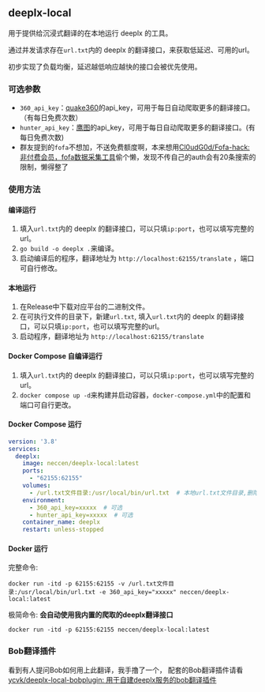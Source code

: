 ## deeplx-local

用于提供给沉浸式翻译的在本地运行 deeplx 的工具。

通过并发请求存在`url.txt`内的 deeplx 的翻译接口，来获取低延迟、可用的url。


初步实现了负载均衡，延迟越低响应越快的接口会被优先使用。

### 可选参数
- `360_api_key`：[quake360](https://quake.360.net/quake/#/personal?tab=message)的api_key，可用于每日自动爬取更多的翻译接口。（有每日免费次数）
- `hunter_api_key`：[鹰图](https://hunter.qianxin.com/home/myInfo)的api_key，可用于每日自动爬取更多的翻译接口。(有每日免费次数)
- 群友提到的`fofa`不想加，不送免费额度啊，本来想用[Cl0udG0d/Fofa-hack: 非付费会员，fofa数据采集工具](https://github.com/Cl0udG0d/Fofa-hack)偷个懒，发现不传自己的auth会有20条搜索的限制，懒得整了

### 使用方法
#### 编译运行
1. 填入`url.txt`内的 deeplx 的翻译接口，可以只填`ip:port`，也可以填写完整的url。
2. `go build -o deeplx .`来编译。
3. 启动编译后的程序，翻译地址为 `http://localhost:62155/translate` ，端口可自行修改。

#### 本地运行
1. 在Release中下载对应平台的二进制文件。
2. 在可执行文件的目录下，新建`url.txt`, 填入`url.txt`内的 deeplx 的翻译接口，可以只填`ip:port`，也可以填写完整的url。
3. 启动程序，翻译地址为 `http://localhost:62155/translate`

#### Docker Compose 自编译运行
1. 填入`url.txt`内的 deeplx 的翻译接口，可以只填`ip:port`，也可以填写完整的url。
2. `docker compose up -d`来构建并启动容器，`docker-compose.yml`中的配置和端口可自行更改。

#### Docker Compose 运行
```yaml
version: '3.8'
services:
  deeplx:
    image: neccen/deeplx-local:latest
    ports:
      - "62155:62155"
    volumes:
      - /url.txt文件目录:/usr/local/bin/url.txt  # 本地url.txt文件目录,删除此行则使用内置的已经爬取的deeplx翻译接口
    environment:
      - 360_api_key=xxxxx  # 可选
      - hunter_api_key=xxxxx  # 可选
    container_name: deeplx
    restart: unless-stopped
```

#### Docker 运行
完整命令:

`docker run -itd -p 62155:62155 -v /url.txt文件目录:/usr/local/bin/url.txt -e 360_api_key="xxxxx" neccen/deeplx-local:latest`

极简命令: 
**会自动使用我内置的爬取的deeplx翻译接口**



`docker run -itd -p 62155:62155 neccen/deeplx-local:latest`


### Bob翻译插件
看到有人提问Bob如何用上此翻译，我手撸了一个，
配套的Bob翻译插件请看 [ycvk/deeplx-local-bobplugin: 用于自建deeplx服务的bob翻译插件](https://github.com/ycvk/deeplx-local-bobplugin)